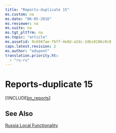```yaml
---
title: "Reports-duplicate 15"
ms.custom: na
ms.date: "06-05-2016"
ms.reviewer: na
ms.suite: na
ms.tgt_pltfrm: na
ms.topic: "article"
ms.assetid: 9c6947ae-7bff-4e8d-a2dc-2dbc0186c0c8
caps.latest.revision: 2
ms.author: "edupont"
translation.priority.ht: 
  - "ru-ru"
---
```

# Reports-duplicate 15
[!INCLUDE[bn_reports](../../LocalFunctionalityForMicrosoftDynamicsNav2016/Australia/includes/bn_reports_md.md)]  
  
## See Also  
 [Russia Local Functionality](../../LocalFunctionalityForMicrosoftDynamicsNav2016/Russia/russia-local-functionality.md)